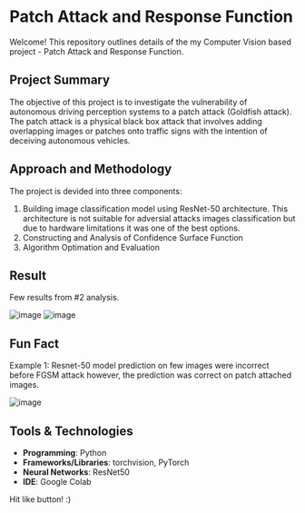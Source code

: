# Patch Attack and Response Function
Welcome! This repository outlines details of the my Computer Vision based project - Patch Attack and Response Function.
## Project Summary
The objective of this project is to investigate the vulnerability of autonomous driving perception systems to a patch attack (Goldfish attack). The patch attack is a physical black box attack that involves adding overlapping images or patches onto traffic signs with the intention of deceiving autonomous vehicles.
## Approach and Methodology
The project is devided into three components: 
1. Building image classification model using ResNet-50 architecture. This architecture is not suitable for adversial attacks images classification but due to hardware limitations it was one of the best options.
2. Constructing and Analysis of Confidence Surface Function
3. Algorithm Optimation and Evaluation
## Result
Few results from #2 analysis.

![image](https://github.com/user-attachments/assets/4e748f5d-9a84-4b21-9451-c1a3538c4b9a)
![image](https://github.com/user-attachments/assets/b00d9b65-317f-46f4-b4da-a916965d3c1e)

## Fun Fact
Example 1: Resnet-50 model prediction on few images were incorrect before FGSM attack however, the prediction was correct on patch attached images.

![image](https://github.com/user-attachments/assets/0b499920-96fe-416a-ba40-fad14692ffb4)

## Tools & Technologies
- **Programming**: Python
- **Frameworks/Libraries**: torchvision, PyTorch
- **Neural Networks**: ResNet50 
- **IDE**: Google Colab

Hit like button! :)
